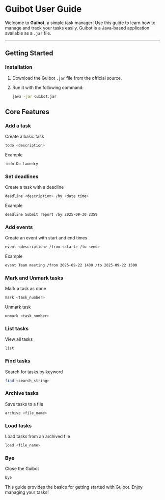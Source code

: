 <!-- Written using ChatGPT -->
# Guibot User Guide

Welcome to **Guibot**, a simple task manager! Use this guide to learn how to manage and track your tasks easily. Guibot is a Java-based application available as a `.jar` file.

---

## Getting Started

### Installation

1. Download the Guibot `.jar` file from the official source.
2. Run it with the following command:

   ```bash
   java -jar Guibot.jar
   ```
## Core Features

### Add a task
Create a basic task
   ```bash
   todo <description>
   ```
Example
   ```bash
   todo Do laundry
   ```


### Set deadlines
Create a task with a deadline
   ```bash
   deadline <description> /by <date time>
   ```
Example
   ```bash
   deadline Submit report /by 2025-09-30 2359
   ```


### Add events
Create an event with start and end times
   ```bash
   event <description> /from <start> /to <end>
   ```
Example
   ```bash
   event Team meeting /from 2025-09-22 1400 /to 2025-09-22 1500
   ```


### Mark and Unmark tasks
Mark a task as done
   ```bash
   mark <task_number>
   ```
Unmark task
   ```bash
   unmark <task_number>
   ```


### List tasks
View all tasks
   ```bash
   list
   ```


### Find tasks
Search for tasks by keyword
   ```bash
   find <search_string>
   ```


### Archive tasks
Save tasks to a file
   ```bash
   archive <file_name>
   ```


### Load tasks
Load tasks from an archived file
   ```bash
   load <file_name>
   ```


### Bye
Close the Guibot
   ```bash
   bye
   ```


This guide provides the basics for getting started with Guibot. Enjoy managing your tasks!
